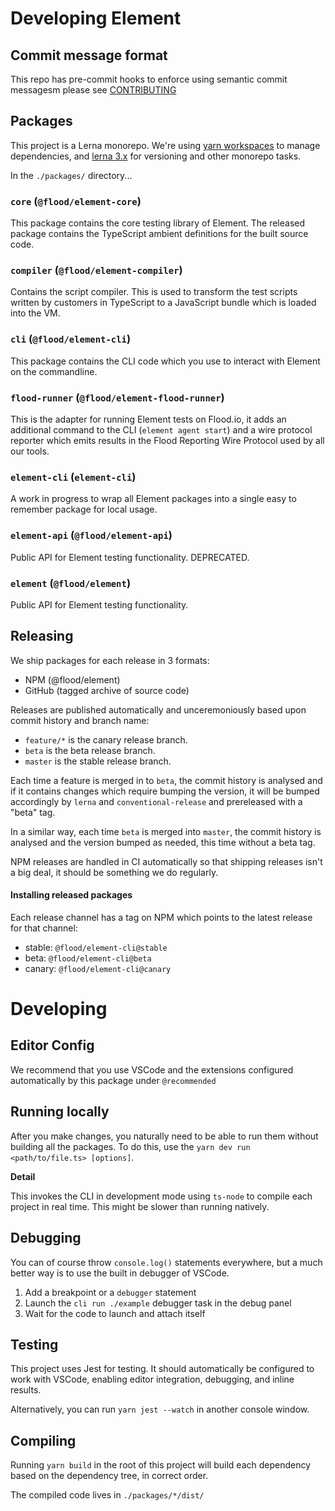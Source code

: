 # Developing Element

## Commit message format

This repo has pre-commit hooks to enforce using semantic commit messagesm please see [CONTRIBUTING](./CONTRIBUTING.md)

## Packages

This project is a Lerna monorepo. We're using [yarn workspaces](https://yarnpkg.com/en/docs/workspaces) to manage dependencies, and [lerna 3.x](https://github.com/lerna/lerna) for versioning and other monorepo tasks.

In the `./packages/` directory...

### `core` (`@flood/element-core`)

This package contains the core testing library of Element. The released package contains the TypeScript ambient definitions for the built source code.

### `compiler` (`@flood/element-compiler`)

Contains the script compiler. This is used to transform the test scripts written by customers in TypeScript to a JavaScript bundle which is loaded into the VM.

### `cli` (`@flood/element-cli`)

This package contains the CLI code which you use to interact with Element on the commandline.

### `flood-runner` (`@flood/element-flood-runner`)

This is the adapter for running Element tests on Flood.io, it adds an additional command to the CLI (`element agent start`) and a wire protocol reporter which emits results in the Flood Reporting Wire Protocol used by all our tools.

### `element-cli` (`element-cli`)

A work in progress to wrap all Element packages into a single easy to remember package for local usage.

### `element-api` (`@flood/element-api`)

Public API for Element testing functionality. DEPRECATED.

### `element` (`@flood/element`)

Public API for Element testing functionality.

## Releasing

We ship packages for each release in 3 formats:

- NPM (@flood/element)
- GitHub (tagged archive of source code)

Releases are published automatically and unceremoniously based upon commit history and branch name:

- `feature/*` is the canary release branch.
- `beta` is the beta release branch.
- `master` is the stable release branch.

Each time a feature is merged in to `beta`, the commit history is analysed and if it contains changes which require bumping the version, it will be bumped accordingly by `lerna` and `conventional-release` and prereleased with a "beta" tag.

In a similar way, each time `beta` is merged into `master`, the commit history is analysed and the version bumped as needed, this time without a beta tag.

NPM releases are handled in CI automatically so that shipping releases isn't a big deal, it should be something we do regularly.

#### Installing released packages

Each release channel has a tag on NPM which points to the latest release for that channel:

- stable: `@flood/element-cli@stable`
- beta: `@flood/element-cli@beta`
- canary: `@flood/element-cli@canary`

# Developing

## Editor Config

We recommend that you use VSCode and the extensions configured automatically by this package under `@recommended`

## Running locally

After you make changes, you naturally need to be able to run them without building all the packages. To do this, use the `yarn dev run <path/to/file.ts> [options]`.

**Detail**

This invokes the CLI in development mode using `ts-node` to compile each project in real time. This might be slower than running natively.

## Debugging

You can of course throw `console.log()` statements everywhere, but a much better way is to use the built in debugger of VSCode.

1. Add a breakpoint or a `debugger` statement
2. Launch the `cli run ./example` debugger task in the debug panel
3. Wait for the code to launch and attach itself

## Testing

This project uses Jest for testing. It should automatically be configured to work with VSCode, enabling editor integration, debugging, and inline results.

Alternatively, you can run `yarn jest --watch` in another console window.

## Compiling

Running `yarn build` in the root of this project will build each dependency based on the dependency tree, in correct order.

The compiled code lives in `./packages/*/dist/`
